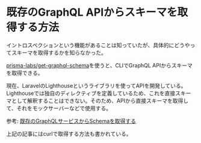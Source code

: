 # 既存のGraphQL APIからスキーマを取得する方法

イントロスペクションという機能があることは知っていたが、具体的にどうやってスキーマを取得するかを知らなかった。

[prisma-labs/get-graphql-schema](https://github.com/prisma-labs/get-graphql-schema)を使うと、CLIでGraphQL APIからスキーマを取得できる。

現在、LaravelのLighthouseというライブラリを使ってAPIを開発している。Lighthouseでは独自のディレクティブを定義しているため、これを直接スキーマとして解釈することはできない。そのため、APIから直接スキーマを取得して、それをモックサーバーなどで使用する。

参考: [既存のGraphQLサービスからSchemaを取得する](https://zenn.dev/nekoshita/articles/7c454e8e552c0d)

上記の記事にはcurlで取得する方法も書かれている。